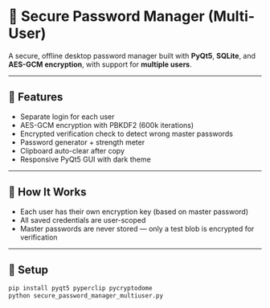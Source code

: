 # 🔐 Secure Password Manager (Multi-User)

A secure, offline desktop password manager built with **PyQt5**, **SQLite**, and **AES-GCM encryption**, with support for **multiple users**.

---

## 🧠 Features

- Separate login for each user
- AES-GCM encryption with PBKDF2 (600k iterations)
- Encrypted verification check to detect wrong master passwords
- Password generator + strength meter
- Clipboard auto-clear after copy
- Responsive PyQt5 GUI with dark theme

---

## 📂 How It Works

- Each user has their own encryption key (based on master password)
- All saved credentials are user-scoped
- Master passwords are never stored — only a test blob is encrypted for verification

---

## 🚀 Setup

```bash
pip install pyqt5 pyperclip pycryptodome
python secure_password_manager_multiuser.py
